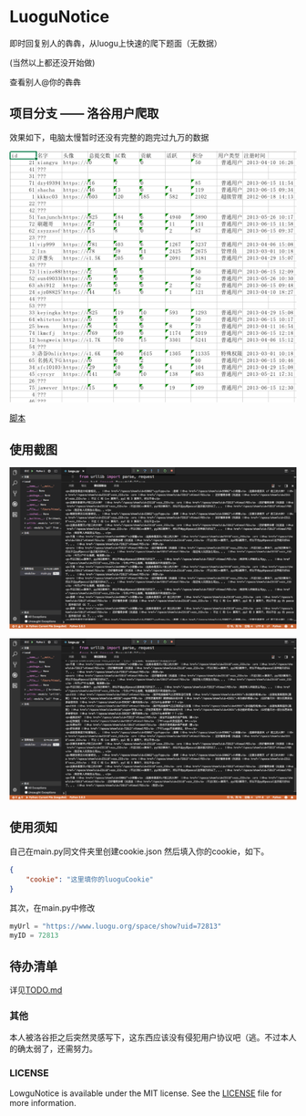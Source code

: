 # LuoguNotice

即时回复别人的犇犇，从luogu上快速的爬下题面（无数据）

(当然以上都还没开始做)

查看别人@你的犇犇

## 项目分支 —— 洛谷用户爬取

效果如下，电脑太慢暂时还没有完整的跑完过九万的数据

![03](/img/03.png)

[脚本](/test_userInfoCrawler.py)

## 使用截图

![01](/img/01.png)

![02](/img/02.png)

## 使用须知

自己在main.py同文件夹里创建cookie.json 然后填入你的cookie，如下。

``` json
{
    "cookie": "这里填你的luoguCookie"
}
```

其次，在main.py中修改

``` python
myUrl = "https://www.luogu.org/space/show?uid=72813"
myID = 72813
```

## 待办清单

详见[TODO.md](TODO.md)

### 其他

本人被洛谷拒之后突然灵感写下，这东西应该没有侵犯用户协议吧（逃。不过本人的确太弱了，还需努力。

### LICENSE

LowguNotice is available under the MIT license. See the [LICENSE](LICENSE) file for more information.